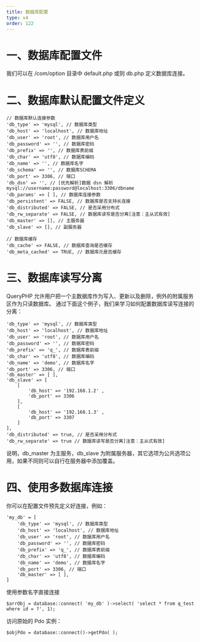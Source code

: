 ```yaml
---
title: 数据库配置
type: v4
order: 122
---
```


# 一、数据库配置文件
我们可以在 <project>/com/option 目录中 default.php 或则 db.php 定义数据库连接。

# 二、数据库默认配置文件定义
~~~
// 数据库默认连接参数
'db_type' => 'mysql', // 数据库类型
'db_host' => 'localhost', // 数据库地址
'db_user' => 'root', // 数据库用户名
'db_password' => '', // 数据库密码
'db_prefix' => '', // 数据库表前缀
'db_char' => 'utf8', // 数据库编码
'db_name' => '', // 数据库名字
'db_schema' => '', // 数据库SCHEMA
'db_port' => 3306, // 端口
'db_dsn' => '', // [优先解析]数据 dsn 解析 mysql://username:password@localhost:3306/dbname
'db_params' => [ ], // 数据库连接参数
'db_persistent' => FALSE, // 数据库是否支持长连接
'db_distributed' => FALSE, // 是否采用分布式
'db_rw_separate' => FALSE, // 数据库读写是否分离[注意：主从式有效]
'db_master' => [], // 主服务器
'db_slave' => [], // 副服务器

// 数据库缓存
'db_cache' => FALSE, // 数据库查询是否缓存
'db_meta_cached' => TRUE, // 数据库元是否缓存
~~~

# 三、数据库读写分离
QueryPHP 允许用户把一个主数据库作为写入、更新以及删除，例外的附属服务区作为只读数据库。
通过下面这个例子，我们来学习如何配置数据库读写连接的分离：
~~~
'db_type' => 'mysql', // 数据库类型
'db_host' => 'localhost', // 数据库地址
'db_user' => 'root', // 数据库用户名
'db_password' => '', // 数据库密码
'db_prefix' => 'q_', // 数据库表前缀
'db_char' => 'utf8', // 数据库编码
'db_name' => 'demo', // 数据库名字
'db_port' => 3306, // 端口
'db_master' => [ ],
'db_slave' => [ 
    [ 
        'db_host' => '192.168.1.2' ,
        'db_port' => 3306
    ],
    [ 
        'db_host' => '192.168.1.3' ,
        'db_port' => 3307
    ] 
],
'db_distributed' => true, // 是否采用分布式
'db_rw_separate' => true // 数据库读写是否分离[注意：主从式有效]
~~~
说明，db_master 为主服务，db_slave 为附属服务器，其它选项为公共选项公用，如果不同则可以自行在服务器中添加覆盖。

# 四、使用多数据库连接
你可以在配置文件预先定义好连接，例如：
~~~
'my_db' = [
	'db_type' => 'mysql', // 数据库类型
    'db_host' => 'localhost', // 数据库地址
    'db_user' => 'root', // 数据库用户名
    'db_password' => '', // 数据库密码
    'db_prefix' => 'q_', // 数据库表前缀
    'db_char' => 'utf8', // 数据库编码
    'db_name' => 'demo', // 数据库名字
    'db_port' => 3306, // 端口
    'db_master' => [ ],
]
~~~
使用参数名字直接连接
~~~
$arrObj = database::connect( 'my_db' )->select( 'select * from q_test where id = ?', 1);
~~~

访问原始的 Pdo 实例：
~~~
$objPdo = database::connect()->getPdo( );
~~~
